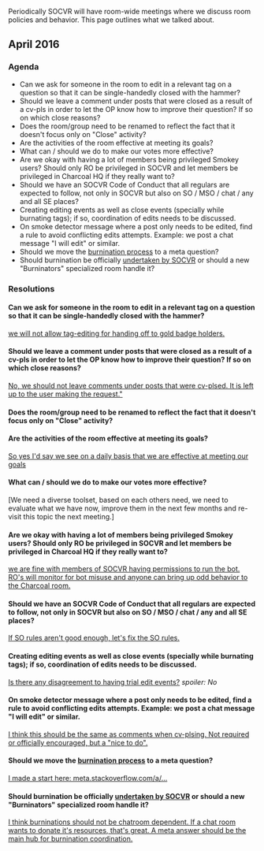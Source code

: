 Periodically SOCVR will have room-wide meetings where we discuss room policies and behavior. This page outlines what we talked about.

## April 2016

<!-- [Bookmark to event](link) -->

### Agenda

<!-- add this to each bullet point -->
<!-- [Bookmark](link to topic start) -->

* Can we ask for someone in the room to edit in a relevant tag on a question so that it can be single-handedly closed with the hammer?
* Should we leave a comment under posts that were closed as a result of a cv-pls in order to let the OP know how to improve their question? If so on which close reasons?
* Does the room/group need to be renamed to reflect the fact that it doesn't focus only on "Close" activity?
* Are the activities of the room effective at meeting its goals?
* What can / should we do to make our votes more effective?
* Are we okay with having a lot of members being privileged Smokey users? Should only RO be privileged in SOCVR and let members be privileged in Charcoal HQ if they really want to?
* Should we have an SOCVR Code of Conduct that all regulars are expected to follow, not only in SOCVR but also on SO / MSO / chat / any and all SE places?
* Creating editing events as well as close events (specially while burnating tags); if so, coordination of edits needs to be discussed.
* On smoke detector message where a post only needs to be edited, find a rule to avoid conflicting edits attempts. Example: we post a chat message "I will edit" or similar.
* Should we move the [burnination process](https://github.com/SO-Close-Vote-Reviewers/SOCVR-RoomInformation/blob/master/burnination.md) to a meta question?
* Should burnination be officially [undertaken by SOCVR](https://github.com/SO-Close-Vote-Reviewers/SOCVR-RoomInformation/blob/master/burnination.md#process) or should a new "Burninators" specialized room handle it?

### Resolutions

<!-- add this to each section -->
<!-- [Bookmark](link to topic start) -->

#### Can we ask for someone in the room to edit in a relevant tag on a question so that it can be single-handedly closed with the hammer?

[we will not allow tag-editing for handing off to gold badge holders.](http://chat.stackoverflow.com/rooms/108179/conversation/2016-april-topic-1)

#### Should we leave a comment under posts that were closed as a result of a cv-pls in order to let the OP know how to improve their question? If so on which close reasons?

[No, we should not leave comments under posts that were cv-plsed. It is left up to the user making the request."](http://chat.stackoverflow.com/rooms/108179/conversation/2016-april-topic-2)

#### Does the room/group need to be renamed to reflect the fact that it doesn't focus only on "Close" activity?

<!-- resolution -->

#### Are the activities of the room effective at meeting its goals?

[So yes I'd say we see on a daily basis that we are effective at meeting our goals]()

#### What can / should we do to make our votes more effective?

[We need a diverse toolset, based on each others need, we need to evaluate what we have now, improve them in the next few months and re-visit this topic the next meeting.]

#### Are we okay with having a lot of members being privileged Smokey users? Should only RO be privileged in SOCVR and let members be privileged in Charcoal HQ if they really want to?

[we are fine with members of SOCVR having permissions to run the bot. RO's will monitor for bot misuse and anyone can bring up odd behavior to the Charcoal room.]()

#### Should we have an SOCVR Code of Conduct that all regulars are expected to follow, not only in SOCVR but also on SO / MSO / chat / any and all SE places?

[If SO rules aren't good enough, let's fix the SO rules.]()

#### Creating editing events as well as close events (specially while burnating tags); if so, coordination of edits needs to be discussed.

[Is there any disagreement to having trial edit events?]() _spoiler: No_

#### On smoke detector message where a post only needs to be edited, find a rule to avoid conflicting edits attempts. Example: we post a chat message "I will edit" or similar.

[I think this should be the same as comments when cv-plsing. Not required or officially encouraged, but a "nice to do".]()

#### Should we move the [burnination process](https://github.com/SO-Close-Vote-Reviewers/SOCVR-RoomInformation/blob/master/burnination.md) to a meta question?

[I made a start here: meta.stackoverflow.com/a/…]()

#### Should burnination be officially [undertaken by SOCVR](https://github.com/SO-Close-Vote-Reviewers/SOCVR-RoomInformation/blob/master/burnination.md#process) or should a new "Burninators" specialized room handle it?

[I think burninations should not be chatroom dependent. If a chat room wants to donate it's resources, that's great. A meta answer should be the main hub for burnination coordination.]()
